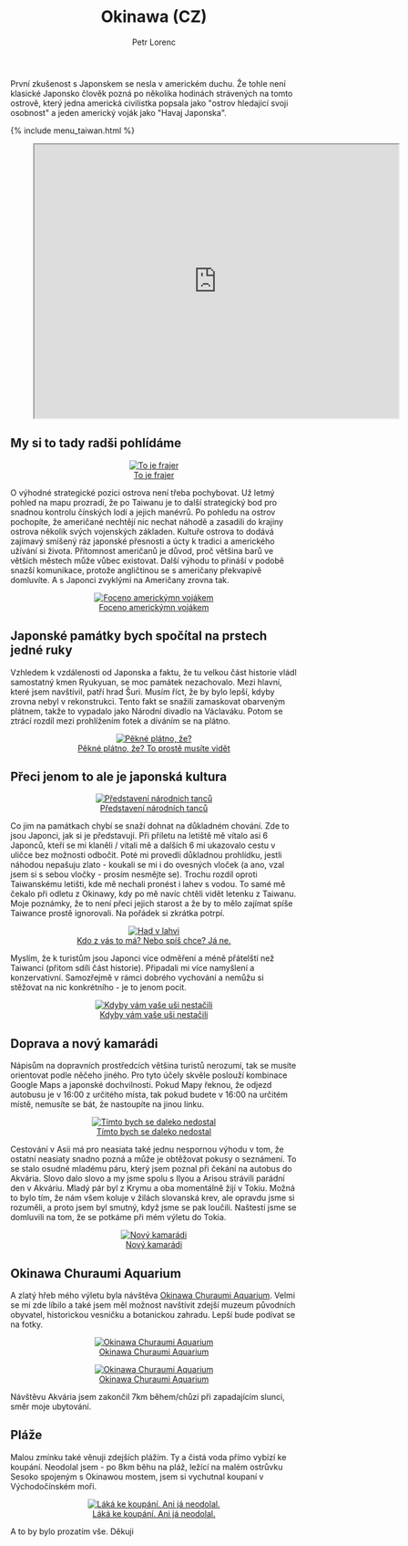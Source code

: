 ﻿---
layout: post
title: Okinawa (CZ)
description: První zkušenost s Japonskem se nesla v americkém duchu. Že tohle není klasické Japonsko člověk pozná po několika hodinách strávených na tomto ostrově, který jedna americká civilistka popsala jako "ostrov hledajicí svoji osobnost" a jeden americký voják jako "Havaj Japonska". 
author: Petr Lorenc
comments: true
---

První zkušenost s Japonskem se nesla v americkém duchu. Že tohle není klasické Japonsko člověk pozná po několika hodinách strávených na tomto ostrově, který jedna americká civilistka popsala jako "ostrov hledajicí svoji osobnost" a jeden americký voják jako "Havaj Japonska". 

{% include menu_taiwan.html %}

<figure class="map" align="middle">
  <iframe src="https://www.google.com/maps/d/u/0/embed?mid=1YHMN9IlTPkAxadEXei6OrzC09k0_Ibgx" width="640" height="480"></iframe>
</figure>

## My si to tady radši pohlídáme

<figure class="image" align="middle">
  <a href="{{ site.baseurl }}/images/Okinawa/00.JPG" data-lightbox="To je frajer" data-title="To je frajer" data-lightbox="roadtrip">
    <img src="{{ site.baseurl }}/images/Okinawa/00.JPG" alt="To je frajer" title="To je frajer"/>
    <figcaption>To je frajer</figcaption>
  </a>
</figure>

O výhodné strategické pozici ostrova není třeba pochybovat. Už letmý pohled na mapu prozradí, že po Taiwanu je to další strategický bod pro snadnou kontrolu čínských lodí a jejich manévrů. Po pohledu na ostrov pochopíte, že američané nechtějí nic nechat náhodě a zasadili do krajiny ostrova několik svých vojenských základen. Kultuře ostrova to dodává zajímavý smíšený ráz japonské přesnosti a úcty k tradici a amerického užívání si života. Přítomnost američanů je důvod, proč většina barů ve větších městech může vůbec existovat. Další výhodu to přináší v podobě snazší komunikace, protože angličtinou se s američany překvapivě domluvíte. A s Japonci zvyklými na Američany zrovna tak.

<figure class="image" align="middle">
  <a href="{{ site.baseurl }}/images/Okinawa/08.JPG" data-lightbox="Foceno americkýmn vojákem" data-title="Foceno americkýmn vojákem" data-lightbox="roadtrip">
    <img src="{{ site.baseurl }}/images/Okinawa/08.JPG" alt="Foceno americkýmn vojákem" title="Foceno americkýmn vojákem"/>
    <figcaption>Foceno americkýmn vojákem</figcaption>
  </a>
</figure>

## Japonské památky bych spočítal na prstech jedné ruky

Vzhledem k vzdálenosti od Japonska a faktu, že tu velkou část historie vládl samostatný kmen Ryukyuan, se moc památek nezachovalo. Mezi hlavní, které jsem navštívil, patří hrad Šuri. Musím říct, že by bylo lepší, kdyby zrovna nebyl v rekonstrukci. Tento fakt se snažili zamaskovat obarveným plátnem, takže to vypadalo jako Národní divadlo na Václaváku. Potom se ztrácí rozdíl mezi prohlížením fotek a díváním se na plátno. 

<figure class="image" align="middle">
  <a href="{{ site.baseurl }}/images/Okinawa/01.JPG" data-lightbox="Pěkné plátno, že?" data-title="Pěkné plátno, že?" data-lightbox="roadtrip">
    <img src="{{ site.baseurl }}/images/Okinawa/01.JPG" alt="Pěkné plátno, že?" title="Pěkné plátno, že?"/>
    <figcaption>Pěkné plátno, že? To prostě musíte vidět</figcaption>
  </a>
</figure>

## Přeci jenom to ale je japonská kultura

<figure class="image" align="middle">
  <a href="{{ site.baseurl }}/images/Okinawa/04.JPG" data-lightbox="Představení národních tanců" data-title="Představení národních tanců" data-lightbox="roadtrip">
    <img src="{{ site.baseurl }}/images/Okinawa/04.JPG" alt="Představení národních tanců" title="Představení národních tanců"/>
    <figcaption>Představení národních tanců</figcaption>
  </a>
</figure>

Co jim na památkach chybí se snaží dohnat na důkladném chování. Zde to jsou Japonci, jak si je představuji. Při příletu na letiště mě vítalo asi 6 Japonců, kteří se mi klaněli / vítali mě a dalších 6 mi ukazovalo cestu v uličce bez možnosti odbočit. Poté mi provedli důkladnou prohlídku, jestli náhodou nepašuju zlato - koukali se mi i do ovesných vloček (a ano, vzal jsem si s sebou vločky - prosím nesmějte se). Trochu rozdíl oproti Taiwanskému letišti, kde mě nechali pronést i lahev s vodou. To samé mě čekalo při odletu z Okinawy, kdy po mě navíc chtěli vidět letenku z Taiwanu. Moje poznámky, že to není přeci jejich starost a že by to mělo zajímat spíše Taiwance prostě ignorovali. Na pořádek si zkrátka potrpí.

<figure class="image" align="middle">
  <a href="{{ site.baseurl }}/images/Okinawa/02.JPG" data-lightbox="Had v lahvi" data-title="Had v lahvi" data-lightbox="roadtrip">
    <img src="{{ site.baseurl }}/images/Okinawa/02.JPG" alt="Had v lahvi" title="Had v lahvi"/>
    <figcaption>Kdo z vás to má? Nebo spíš chce? Já ne.</figcaption>
  </a>
</figure>

 Myslím, že k turistům jsou Japonci více odměření a méně přátelští než Taiwanci (přitom sdíli část historie). Připadali mi více namyšlení a konzervativní. Samozřejmě v rámci dobrého vychování a nemůžu si stěžovat na nic konkrétního - je to jenom pocit.

<figure class="image" align="middle">
  <a href="{{ site.baseurl }}/images/Okinawa/03.JPG" data-lightbox="Kdyby vám vaše uši nestačili" data-title="Kdyby vám vaše uši nestačili" data-lightbox="roadtrip">
    <img src="{{ site.baseurl }}/images/Okinawa/03.JPG" alt="Kdyby vám vaše uši nestačili" title="Kdyby vám vaše uši nestačili"/>
    <figcaption>Kdyby vám vaše uši nestačili</figcaption>
  </a>
</figure>

## Doprava a nový kamarádi

Nápisům na dopravních prostředcích většina turistů nerozumí, tak se musíte orientovat podle něčeho jiného. Pro tyto účely skvěle poslouží kombinace Google Maps a japonské dochvilnosti. Pokud Mapy řeknou, že odjezd autobusu je v 16:00 z určitého místa, tak pokud budete v 16:00 na určitém místě, nemusíte se bát, že nastoupíte na jinou linku. 

<figure class="image" align="middle">
  <a href="{{ site.baseurl }}/images/Okinawa/09.JPG" data-lightbox="Tímto bych se daleko nedostal" data-title="Tímto bych se daleko nedostal" data-lightbox="roadtrip">
    <img src="{{ site.baseurl }}/images/Okinawa/09.JPG" alt="Tímto bych se daleko nedostal" title="Tímto bych se daleko nedostal"/>
    <figcaption>Tímto bych se daleko nedostal</figcaption>
  </a>
</figure>

Cestování v Asii má pro neasiata také jednu nespornou výhodu v tom, že ostatní neasiaty snadno pozná a může je obtěžovat pokusy o seznámení. To se stalo osudné mladému páru, který jsem poznal při čekání na autobus do Akvária. Slovo dalo slovo a my jsme spolu s Ilyou a Arisou strávili parádní den v Akváriu. Mladý pár byl z Krymu a oba momentálně žijí v Tokiu. Možná to bylo tím, že nám všem koluje v žilách slovanská krev, ale opravdu jsme si rozuměli, a proto jsem byl smutný, když jsme se pak loučili. Naštestí jsme se domluvili na tom, že se potkáme při mém výletu do Tokia. 

<figure class="image" align="middle">
  <a href="{{ site.baseurl }}/images/Okinawa/10.JPG" data-lightbox="Nový kamarádi" data-title="Nový kamarádi" data-lightbox="roadtrip">
    <img src="{{ site.baseurl }}/images/Okinawa/10.JPG" alt="Nový kamarádi" title="Nový kamarádi"/>
    <figcaption>Nový kamarádi</figcaption>
  </a>
</figure>

## Okinawa Churaumi Aquarium 

A zlatý hřeb mého výletu byla návštěva <a href="https://churaumi.okinawa/en/">Okinawa Churaumi Aquarium</a>. Velmi se mi zde líbilo a také jsem měl možnost navštívit zdejší muzeum původních obyvatel, historickou vesničku a botanickou zahradu. Lepší bude podívat se na fotky.

<figure class="image" align="middle">
  <a href="{{ site.baseurl }}/images/Okinawa/05.JPG" data-lightbox="Okinawa Churaumi Aquarium" data-title="Okinawa Churaumi Aquarium" data-lightbox="roadtrip">
    <img src="{{ site.baseurl }}/images/Okinawa/05.JPG" alt="Okinawa Churaumi Aquarium" title="Okinawa Churaumi Aquarium"/>
    <figcaption>Okinawa Churaumi Aquarium</figcaption>
  </a>
</figure>

<figure class="image" align="middle">
  <a href="{{ site.baseurl }}/images/Okinawa/06.JPG" data-lightbox="Okinawa Churaumi Aquarium" data-title="Okinawa Churaumi Aquarium" data-lightbox="roadtrip">
    <img src="{{ site.baseurl }}/images/Okinawa/06.JPG" alt="Okinawa Churaumi Aquarium" title="Okinawa Churaumi Aquarium"/>
    <figcaption>Okinawa Churaumi Aquarium</figcaption>
  </a>
</figure>

 Návštěvu Akvária jsem zakončil 7km během/chůzí při zapadajícím slunci, směr moje ubytování.

## Pláže

Malou zmínku také věnuji zdejších plážím. Ty a čistá voda přímo vybízí ke koupání. Neodolal jsem - po 8km běhu na pláž, ležící na malém ostrůvku Sesoko spojeným s Okinawou mostem, jsem si vychutnal koupaní v Východočínském moři. 

<figure class="image" align="middle">
  <a href="{{ site.baseurl }}/images/Okinawa/07.JPG" data-lightbox="Láká ke koupání. Ani já neodolal." data-title="Láká ke koupání. Ani já neodolal." data-lightbox="roadtrip">
    <img src="{{ site.baseurl }}/images/Okinawa/07.JPG" alt="Láká ke koupání. Ani já neodolal." title="Láká ke koupání. Ani já neodolal."/>
    <figcaption>Láká ke koupání. Ani já neodolal.</figcaption>
  </a>
</figure>


A to by bylo prozatím vše. Děkuji

